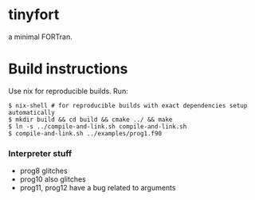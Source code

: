 # tinyfort

a minimal FORTran.

# Build instructions

Use nix for reproducible builds. Run:
```
$ nix-shell # for reproducible builds with exact dependencies setup automatically
$ mkdir build && cd build && cmake ../ && make
$ ln -s ../compile-and-link.sh compile-and-link.sh
$ compile-and-link.sh ../examples/prog1.f90
```

### Interpreter stuff
- prog8 glitches
- prog10 also glitches
- prog11, prog12 have a bug related to arguments
